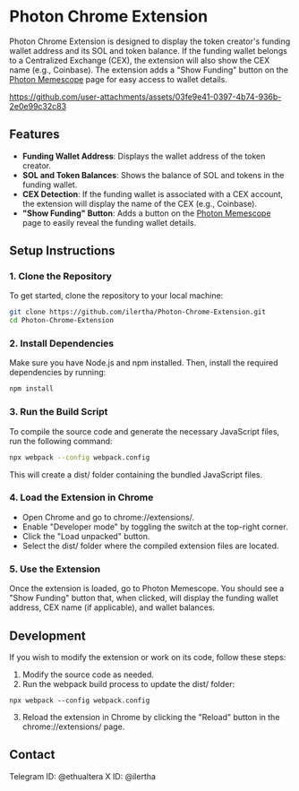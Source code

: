 # Photon Chrome Extension

Photon Chrome Extension is designed to display the token creator's funding wallet address and its SOL and token balance. If the funding wallet belongs to a Centralized Exchange (CEX), the extension will also show the CEX name (e.g., Coinbase). The extension adds a "Show Funding" button on the [Photon Memescope](https://photon-sol.tinyastro.io/en/memescope/*) page for easy access to wallet details.

https://github.com/user-attachments/assets/03fe9e41-0397-4b74-936b-2e0e99c32c83

## Features

- **Funding Wallet Address**: Displays the wallet address of the token creator.
- **SOL and Token Balances**: Shows the balance of SOL and tokens in the funding wallet.
- **CEX Detection**: If the funding wallet is associated with a CEX account, the extension will display the name of the CEX (e.g., Coinbase).
- **"Show Funding" Button**: Adds a button on the [Photon Memescope](https://photon-sol.tinyastro.io/en/memescope/*) page to easily reveal the funding wallet details.

## Setup Instructions

### 1. Clone the Repository

To get started, clone the repository to your local machine:

```bash
git clone https://github.com/ilertha/Photon-Chrome-Extension.git
cd Photon-Chrome-Extension
```

### 2. Install Dependencies

Make sure you have Node.js and npm installed. Then, install the required dependencies by running:

```bash
npm install
```

### 3. Run the Build Script

To compile the source code and generate the necessary JavaScript files, run the following command:

```bash
npx webpack --config webpack.config
```
This will create a dist/ folder containing the bundled JavaScript files.

### 4. Load the Extension in Chrome

- Open Chrome and go to chrome://extensions/.
- Enable "Developer mode" by toggling the switch at the top-right corner.
- Click the "Load unpacked" button.
- Select the dist/ folder where the compiled extension files are located.

### 5. Use the Extension

Once the extension is loaded, go to Photon Memescope. You should see a "Show Funding" button that, when clicked, will display the funding wallet address, CEX name (if applicable), and wallet balances.

## Development

If you wish to modify the extension or work on its code, follow these steps:

1. Modify the source code as needed.
2. Run the webpack build process to update the dist/ folder:

```
npx webpack --config webpack.config
```
3. Reload the extension in Chrome by clicking the "Reload" button in the chrome://extensions/ page.

## Contact

Telegram ID: @ethualtera 
X ID: @ilertha 
